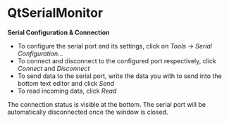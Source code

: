# QtSerialMonitor

**Serial Configuration & Connection**
- To configure the serial port and its settings, click on _Tools -> Serial Configuration..._
- To connect and disconnect to the configured port respectively, click _Connect_ and _Disconnect_
- To send data to the serial port, write the data you with to send into the bottom text editor and click _Send_
- To read incoming data, click _Read_

The connection status is visible at the bottom. The serial port will be automatically disconnected once the window is closed.
